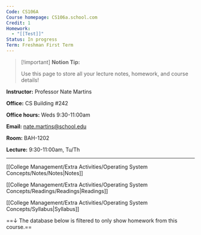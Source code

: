 ```yaml
---
Code: CS106A
Course homepage: CS106a.school.com
Credit: 1
Homework:
  - "[[Test]]"
Status: In progress
Term: Freshman First Term
---
```

  

> [!important] **Notion Tip:**
> 
> Use this page to store all your lecture notes, homework, and course details!

**Instructor:** Professor Nate Martins

**Office:** CS Building #242

**Office hours:** Weds 9:30-11:00am

**Email:** nate.martins@school.edu

**Room:** BAH-1202

**Lecture:** 9:30-11:00am, Tu/Th

---

[[College Management/Extra Activities/Operating System Concepts/Notes/Notes|Notes]]

  

[[College Management/Extra Activities/Operating System Concepts/Readings/Readings|Readings]]

[[College Management/Extra Activities/Operating System Concepts/Syllabus|Syllabus]]

  

==↓ The database below is filtered to only show homework from this course.==
